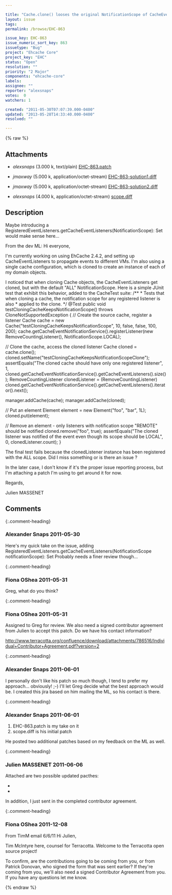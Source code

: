 ```yaml
---

title: "Cache.clone() looses the original NotificationScope of CacheEventListeners"
layout: issue
tags: 
permalink: /browse/EHC-863

issue_key: EHC-863
issue_numeric_sort_key: 863
issuetype: "Bug"
project: "Ehcache Core"
project_key: "EHC"
status: "Open"
resolution: ""
priority: "2 Major"
components: "ehcache-core"
labels: 
assignee: ""
reporter: "alexsnaps"
votes:  0
watchers: 1

created: "2011-05-30T07:07:39.000-0400"
updated: "2013-05-28T14:33:40.000-0400"
resolved: ""

---
```




{% raw %}


## Attachments

* <em>alexsnaps</em> (3.000 k, text/plain) [EHC-863.patch](/attachments/EHC/EHC-863/EHC-863.patch)

* <em>jmaxway</em> (5.000 k, application/octet-stream) [EHC-863-solution1.diff](/attachments/EHC/EHC-863/EHC-863-solution1.diff)

* <em>jmaxway</em> (5.000 k, application/octet-stream) [EHC-863-solution2.diff](/attachments/EHC/EHC-863/EHC-863-solution2.diff)

* <em>alexsnaps</em> (4.000 k, application/octet-stream) [scope.diff](/attachments/EHC/EHC-863/scope.diff)




## Description

<div markdown="1" class="description">

Maybe introducing a RegisteredEventListeners.getCacheEventListeners(NotificationScope): Set<CacheEventListener> would make sense here...

From the dev ML:
Hi everyone,

I'm currently working on using EhCache 2.4.2, and setting up CacheEventListeners to propagate events to different VMs. I'm also using a single cache configuration, which is cloned to create an instance of each of my domain objects.

I noticed that when cloning Cache objects, the CacheEventListeners get cloned, but with the default "ALL" NotificationScope. Here is a simple JUnit test that exhibit this behavior, added to the CacheTest suite:
/\*\*
\* Tests that when cloning a cache, the notification scope for any registered listener is also
\* applied to the clone.
\*/
@Test
public void testCloningCacheKeepsNotificationScope() throws CloneNotSupportedException \{
// Create the source cache, register a listener
Cache cache = new Cache("testCloningCacheKeepsNotificationScope", 10, false, false, 100, 200);
cache.getCacheEventNotificationService().registerListener(new RemoveCountingListener(), NotificationScope.LOCAL);

// Clone the cache, access the cloned listener
Cache cloned = cache.clone();
cloned.setName("testCloningCacheKeepsNotificationScopeClone");
assertEquals("The cloned cache should have only one registered listener", 1, cloned.getCacheEventNotificationService().getCacheEventListeners().size());
RemoveCountingListener clonedListener = (RemoveCountingListener) cloned.getCacheEventNotificationService().getCacheEventListeners().iterator().next();

manager.addCache(cache);
manager.addCache(cloned);

// Put an element
Element element = new Element("foo", "bar", 1L);
cloned.put(element);

// Remove an element - only listeners with notification scope "REMOTE" should be notified
cloned.remove("foo", true);
assertEquals("The cloned listener was notified of the event even though its scope should be LOCAL", 0, clonedListener.count);
\}

The final test fails because the clonedListener instance has been registered with the ALL scope. Did I miss something or is there an issue ?

In the later case, I don't know if it's the proper issue reporting process, but I'm attaching a patch I'm using to get around it for now.

Regards,

Julien MASSENET

</div>

## Comments


{:.comment-heading}
### **Alexander Snaps** <span class="date">2011-05-30</span>

<div markdown="1" class="comment">

Here's my quick take on the issue, adding RegisteredEventListeners.getCacheEventListeners(NotificationScope notificationScope): Set<CacheEventListener> 
Probably needs a finer review though...

</div>


{:.comment-heading}
### **Fiona OShea** <span class="date">2011-05-31</span>

<div markdown="1" class="comment">

Greg, what do you think?

</div>


{:.comment-heading}
### **Fiona OShea** <span class="date">2011-05-31</span>

<div markdown="1" class="comment">

Assigned to Greg for review.
We also need a signed contributor agreement from Julien to accept this patch. Do we have his contact information?

http://www.terracotta.org/confluence/download/attachments/786516/Individual+Contributor+Agreement.pdf?version=2

</div>


{:.comment-heading}
### **Alexander Snaps** <span class="date">2011-06-01</span>

<div markdown="1" class="comment">

I personally don't like his patch so much though, I tend to prefer my approach… obviously! ;-)
I'll let Greg decide what the best approach would be. I created this jira based on him mailing the ML, so his contact is there.

</div>


{:.comment-heading}
### **Alexander Snaps** <span class="date">2011-06-01</span>

<div markdown="1" class="comment">

1. EHC-863.patch is my take on it
2. scope.diff is his initial patch

He posted two additional patches based on my feedback on the ML as well.

</div>


{:.comment-heading}
### **Julien MASSENET** <span class="date">2011-06-06</span>

<div markdown="1" class="comment">

Attached are two possible updated pacthes:
 - [^EHC-863-solution1.diff]: essentially a simplified version of the previous one with better naming.
 - [^EHC-863-solution2.diff]: a solution based on Alex Snaps's feedback - in this one, the copyInto method gets passed an instance of RegisteredEventListeners.

In addition, I just sent in the completed contributor agreement.


</div>


{:.comment-heading}
### **Fiona OShea** <span class="date">2011-12-08</span>

<div markdown="1" class="comment">

From TimM email 6/6/11
Hi Julien,

Tim McIntyre here, counsel for Terracotta.  Welcome to the Terracotta open source project!  

To confirm, are the contributions going to be coming from you, or from Patrick Donovan, who signed the form that was sent earlier?  If they're coming from you, we'll also need a signed Contributor Agreement from you.  If you have any questions let me know.  

</div>



{% endraw %}
